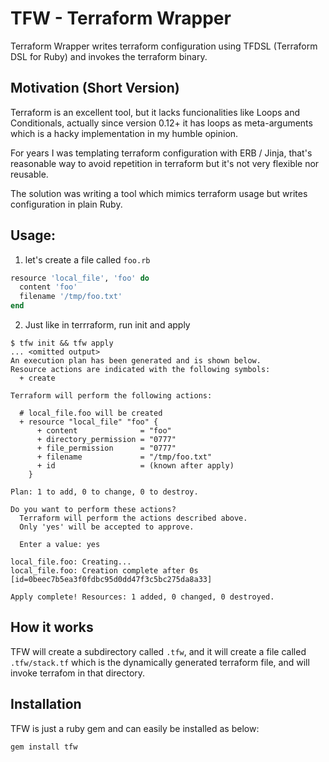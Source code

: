 # TFW - Terraform Wrapper

Terraform Wrapper writes terraform configuration using TFDSL (Terraform DSL for Ruby) and invokes the terraform binary. 

## Motivation (Short Version)

Terraform is an excellent tool, but it lacks funcionalities like Loops and Conditionals, actually since version 0.12+ it has loops as meta-arguments which is a hacky implementation in my humble opinion. 

For years I was templating terraform configuration with ERB / Jinja, that's reasonable way to avoid repetition in terraform but it's not very flexible nor reusable. 

The solution was writing a tool which mimics terraform usage but writes configuration in plain Ruby. 


## Usage:

1. let's create a file called `foo.rb`
```ruby
resource 'local_file', 'foo' do 
  content 'foo'
  filename '/tmp/foo.txt'
end
```

2. Just like in terrraform, run init and apply
```
$ tfw init && tfw apply
... <omitted output>
An execution plan has been generated and is shown below.
Resource actions are indicated with the following symbols:
  + create

Terraform will perform the following actions:

  # local_file.foo will be created
  + resource "local_file" "foo" {
      + content              = "foo"
      + directory_permission = "0777"
      + file_permission      = "0777"
      + filename             = "/tmp/foo.txt"
      + id                   = (known after apply)
    }

Plan: 1 to add, 0 to change, 0 to destroy.

Do you want to perform these actions?
  Terraform will perform the actions described above.
  Only 'yes' will be accepted to approve.

  Enter a value: yes

local_file.foo: Creating...
local_file.foo: Creation complete after 0s [id=0beec7b5ea3f0fdbc95d0dd47f3c5bc275da8a33]

Apply complete! Resources: 1 added, 0 changed, 0 destroyed.
```

## How it works

TFW will create a subdirectory called `.tfw`, and it will create a file called `.tfw/stack.tf` which is the dynamically generated terraform file, and will invoke terrafom in that directory. 


## Installation


TFW is just a ruby gem and can easily be installed as below: 

```bash
gem install tfw
```

